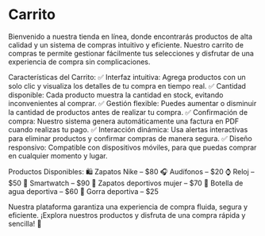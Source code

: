# Carrito
 Bienvenido a nuestra tienda en línea, donde encontrarás productos de alta calidad y un sistema de compras intuitivo y eficiente. Nuestro carrito de compras te permite gestionar fácilmente tus selecciones y disfrutar de una experiencia de compra sin complicaciones.

Características del Carrito:
✅ Interfaz intuitiva: Agrega productos con un solo clic y visualiza los detalles de tu compra en tiempo real.
✅ Cantidad disponible: Cada producto muestra la cantidad en stock, evitando inconvenientes al comprar.
✅ Gestión flexible: Puedes aumentar o disminuir la cantidad de productos antes de realizar tu compra.
✅ Confirmación de compra: Nuestro sistema genera automáticamente una factura en PDF cuando realizas tu pago.
✅ Interacción dinámica: Usa alertas interactivas para eliminar productos y confirmar compras de manera segura.
✅ Diseño responsivo: Compatible con dispositivos móviles, para que puedas comprar en cualquier momento y lugar.

Productos Disponibles:
🛍️ Zapatos Nike – $80
🎧 Audífonos – $20
⌚ Reloj – $50
📱 Smartwatch – $90
👟 Zapatos deportivos mujer – $70
🚰 Botella de agua deportiva – $60
🧢 Gorra deportiva – $25

Nuestra plataforma garantiza una experiencia de compra fluida, segura y eficiente. ¡Explora nuestros productos y disfruta de una compra rápida y sencilla! 🎉
